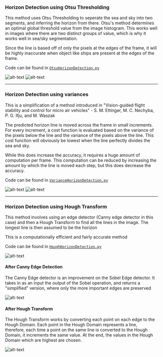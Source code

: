 ### Horizon Detection using Otsu Thresholding
This method uses Otsu Thresholding to seperate the sea and sky into two segments, and inferring the horizon from there. 
Otsu's method determines an optimal global threshold value from the image histogram. This works well in images where there are two distinct groups of value, which is why it works well in sea/sky segmentation. 

Since the line is based off of only the pixels at the edges of the frame, it will be highly inaccurate when object like ships are present at the edges of the frame.

Code can be found in [`OtsuHorizonDetection.py`](OtsuHorizonDetection.py)

![alt-text](https://imgur.com/wYsIsUL.gif)
![alt-text](https://imgur.com/09Gu1bD.gif)

---

### Horizon Detection using variances
This is a simplification of a method introduced in "Vision-guided flight stability and control for micro air vehicles" - S. M. Ettinger, M. C. Nechyba, P. G. Ifju, and M. Waszak

The predicted horizon line is moved across the frame in small increments. For every increment, a cost function is evaluated based on the variance of the pixels below the line and the variance of the pixels above the line. This cost function will obviously be lowest when the line perfectly divides the sea and sky.  

While this does increase the accuracy, it requires a huge amount of computation per frame. This computation can be reduced by increasing the amount by which the line is moved each step, but this does decrease the accuracy. 

Code can be found in [`VarianceHorizonDetection.py`](VarianceHorizonDetection.py)

![alt-text](https://imgur.com/wYsIsUL.gif)
![alt-text](https://imgur.com/vGCqXZf.gif)

---

### Horizon Detection using Hough Transform
This method involves using an edge detector (Canny edge detector in this case) and then a Hough Transform to find all the lines in the image. 
The longest line is then assumed to be the horizon

This is a computationally efficient and fairly accurate method

Code can be found in [`HoughHorizonDetection.py`](HoughHorizonDetection.py)

![alt-text](https://imgur.com/wYsIsUL.gif)

#### After Canny Edge Detection
The Canny Edge detector is an improvement on the Sobel Edge detector. It takes in as an input the output of the Sobel operation, and returns a "simplified" version, where only the more important edges are preserved

![alt-text](https://imgur.com/h3lHXNr.gif)

#### After Hough Transform 
The Hough Transform works by converting each point on each edge to the Hough Domain. Each point in the Hough Domain represents a line, therefore, each time a point on the same line is converted to the Hough Domain, it increments the same value. At the end, the values in the Hough Domain which are highest are chosen.

![alt-text](https://imgur.com/FhxoTTt.gif)


